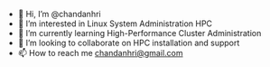 - 👋 Hi, I’m @chandanhri
- 👀 I’m interested in Linux System Administration HPC
- 🌱 I’m currently learning High-Performance Cluster Administration
- 💞️ I’m looking to collaborate on HPC installation and support 
- 📫 How to reach me chandanhri@gmail.com

<!---
chandanhri/chandanhri is a ✨ special ✨ repository because its `README.md` (this file) appears on your GitHub profile.
You can click the Preview link to take a look at your changes.
--->
